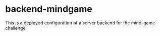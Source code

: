 # backend-mindgame
This is a deployed configuration of a server backend for the mind-game challenge
